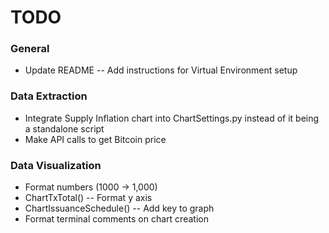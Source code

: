 # TODO

### General
* Update README -- Add instructions for Virtual Environment setup

### Data Extraction
* Integrate Supply Inflation chart into ChartSettings.py instead of it being a standalone script
* Make API calls to get Bitcoin price

### Data Visualization
* Format numbers (1000 -> 1,000)
* ChartTxTotal() -- Format y axis
* ChartIssuanceSchedule() -- Add key to graph
* Format terminal comments on chart creation
